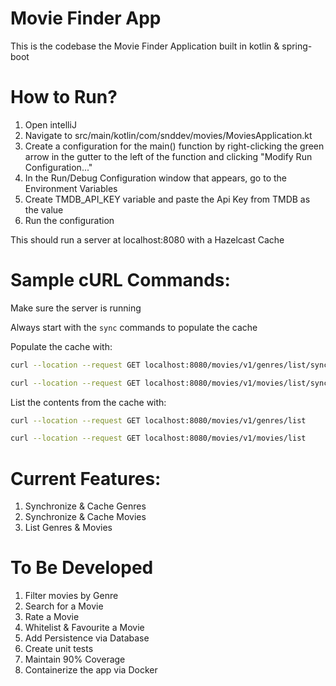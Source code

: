 # Movie Finder App

This is the codebase the Movie Finder Application built in kotlin & spring-boot

# How to Run?

1) Open intelliJ
2) Navigate to src/main/kotlin/com/snddev/movies/MoviesApplication.kt
3) Create a configuration for the main() function by right-clicking the green arrow in the gutter to the left of the
   function and clicking "Modify Run Configuration..."
4) In the Run/Debug Configuration window that appears, go to the Environment Variables
5) Create TMDB_API_KEY variable and paste the Api Key from TMDB as the value
6) Run the configuration

This should run a server at localhost:8080 with a Hazelcast Cache

# Sample cURL Commands:
Make sure the server is running

Always start with the `sync` commands to populate the cache

Populate the cache with:
```bash
curl --location --request GET localhost:8080/movies/v1/genres/list/sync
```
```bash
curl --location --request GET localhost:8080/movies/v1/movies/list/sync
```

List the contents from the cache with:
```bash
curl --location --request GET localhost:8080/movies/v1/genres/list
```
```bash
curl --location --request GET localhost:8080/movies/v1/movies/list
```

# Current Features:
1) Synchronize & Cache Genres
2) Synchronize & Cache Movies
3) List Genres & Movies

# To Be Developed
1) Filter movies by Genre
2) Search for a Movie
3) Rate a Movie
4) Whitelist & Favourite a Movie
5) Add Persistence via Database
6) Create unit tests
7) Maintain 90% Coverage
8) Containerize the app via Docker